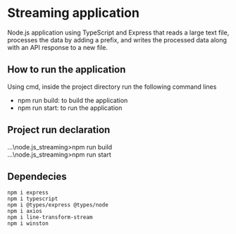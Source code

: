 # Streaming application
Node.js application using TypeScript and Express that reads a large text file, processes the data by adding a prefix, and writes the processed data along with an API response to a new file.

## How to run the application
Using cmd, inside the project directory run the following command lines
- npm run build: to build the application
- npm run start: to run the application

## Project run declaration
...\node.js_streaming>npm run build</br>
...\node.js_streaming>npm run start

## Dependecies
    npm i express
    npm i typescript
    npm i @types/express @types/node
    npm i axios
    npm i line-transform-stream
    npm i winston
